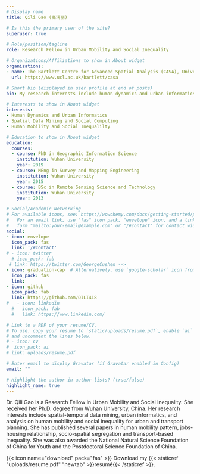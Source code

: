 ```yaml
---
# Display name
title: Qili Gao (高琦丽)

# Is this the primary user of the site?
superuser: true

# Role/position/tagline
role: Research Fellow in Urban Mobility and Social Inequality

# Organizations/Affiliations to show in About widget
organizations:
- name: The Bartlett Centre for Advanced Spatial Analysis (CASA), University College London (UCL)
  url: https://www.ucl.ac.uk/bartlett/casa

# Short bio (displayed in user profile at end of posts)
bio: My research interests include human dynamics and urban informatics.

# Interests to show in About widget
interests:
- Human Dynamics and Urban Informatics
- Spatial Data Mining and Social Computing
- Human Mobility and Social Inequalilty

# Education to show in About widget
education:
  courses:
  - course: PhD in Geographic Information Science
    institution: Wuhan University
    year: 2019
  - course: MEng in Survey and Mapping Engineering
    institution: Wuhan University
    year: 2015
  - course: BSc in Remote Sensing Science and Technology
    institution: Wuhan University
    year: 2013

# Social/Academic Networking
# For available icons, see: https://wowchemy.com/docs/getting-started/page-builder/#icons
#   For an email link, use "fas" icon pack, "envelope" icon, and a link in the
#   form "mailto:your-email@example.com" or "/#contact" for contact widget.
social:
- icon: envelope
  icon_pack: fas
  link: '/#contact'
# - icon: twitter
  # icon_pack: fab
 # link: https://twitter.com/GeorgeCushen -->
- icon: graduation-cap  # Alternatively, use `google-scholar` icon from `ai` icon pack
  icon_pack: fas
  link: 
- icon: github
  icon_pack: fab
  link: https://github.com/QILI418
#   - icon: linkedin
  #   icon_pack: fab
  #   link: https://www.linkedin.com/

# Link to a PDF of your resume/CV.
# To use: copy your resume to `static/uploads/resume.pdf`, enable `ai` icons in `params.toml`, 
# and uncomment the lines below.
# - icon: cv
#  icon_pack: ai
# link: uploads/resume.pdf

# Enter email to display Gravatar (if Gravatar enabled in Config)
email: ""

# Highlight the author in author lists? (true/false)
highlight_name: true
---
```


Dr. Qili Gao is a Research Fellow in Urban Mobility and Social Inequality. She received her Ph.D. degree from Wuhan University, China. Her research interests include spatial-temporal data mining, urban informatics, and analysis on human mobility and social inequality for urban and transport planning. She has published several papers in human mobility pattern, jobs-housing relationship, socio-spatial segregation and transport-based inequality. She was also awarded the National Natural Science Foundation of China for Youth and the Postdoctoral Science Foundation of China.

{{< icon name="download" pack="fas" >}} Download my {{< staticref "uploads/resume.pdf" "newtab" >}}resumé{{< /staticref >}}.
